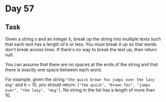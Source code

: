 # Day 57
## Task
Given a string s and an integer k, break up the string into multiple texts such that each text has a length of k or less. You must break it up so that words don't break across lines. If there's no way to break the text up, then return null.

You can assume that there are no spaces at the ends of the string and that there is exactly one space between each word.

For example, given the string ```"the quick brown fox jumps over the lazy dog"``` and k = 10, you should return: ```["the quick", "brown fox", "jumps over", "the lazy", "dog"]```. No string in the list has a length of more than 10.